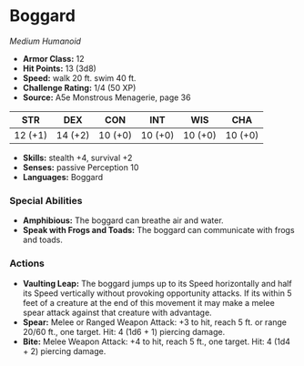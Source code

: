 # Boggard

*Medium* *Humanoid*

- **Armor Class:** 12
- **Hit Points:** 13 (3d8)
- **Speed:** walk 20 ft. swim 40 ft.
- **Challenge Rating:** 1/4 (50 XP)
- **Source:** A5e Monstrous Menagerie, page 36

| STR | DEX | CON | INT | WIS | CHA |
| --- | --- | --- | --- | --- | --- |
| 12 (+1) | 14 (+2) | 10 (+0) | 10 (+0) | 10 (+0) | 10 (+0) |

- **Skills:** stealth +4, survival +2
- **Senses:** passive Perception 10
- **Languages:** Boggard

### Special Abilities

- **Amphibious:** The boggard can breathe air and water.
- **Speak with Frogs and Toads:** The boggard can communicate with frogs and toads.

### Actions

- **Vaulting Leap:** The boggard jumps up to its Speed horizontally and half its Speed vertically without provoking opportunity attacks. If its within 5 feet of a creature at the end of this movement  it may make a melee spear attack against that creature with advantage.
- **Spear:** Melee or Ranged Weapon Attack: +3 to hit, reach 5 ft. or range 20/60 ft., one target. Hit: 4 (1d6 + 1) piercing damage.
- **Bite:** Melee Weapon Attack: +4 to hit, reach 5 ft., one target. Hit: 4 (1d4 + 2) piercing damage.


